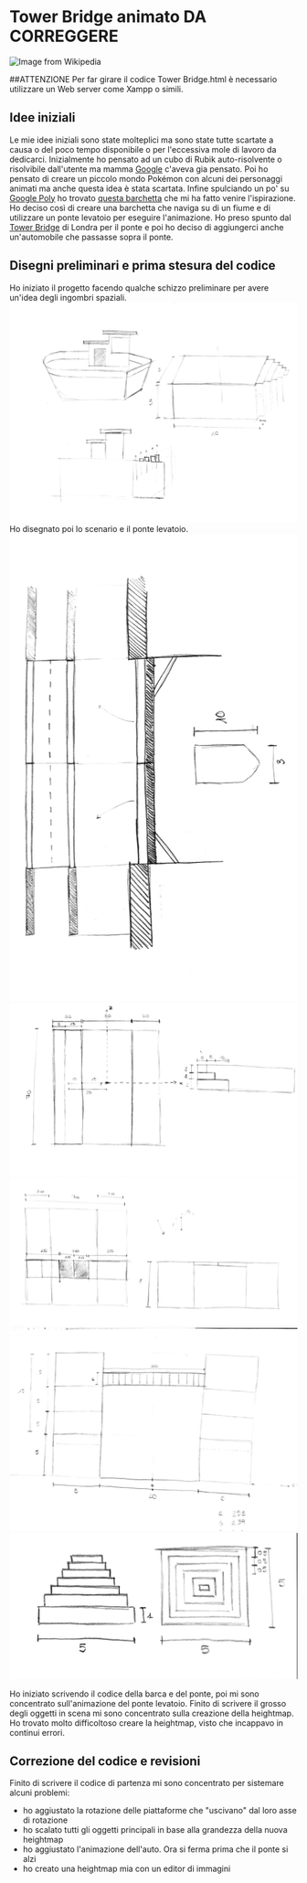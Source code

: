 # Tower Bridge animato DA CORREGGERE

![Image from Wikipedia](https://upload.wikimedia.org/wikipedia/commons/thumb/4/44/Tower_Bridge_London_Feb_2006.jpg/1920px-Tower_Bridge_London_Feb_2006.jpg)

##ATTENZIONE
Per far girare il codice Tower Bridge.html è necessario utilizzare un Web server come Xampp o simili.

## Idee iniziali
Le mie idee iniziali sono state molteplici ma sono state tutte scartate a causa o del poco tempo disponibile o per l'eccessiva mole di lavoro da dedicarci. Inizialmente ho pensato ad un cubo di Rubik auto-risolvente o risolvibile dall'utente ma mamma [Google](https://www.google.com/doodles/rubiks-cube) c'aveva gia pensato. Poi ho pensato di creare un piccolo mondo Pokémon con alcuni dei personaggi animati ma anche questa idea è stata scartata. Infine spulciando un po' su [Google Poly](https://poly.google.com/) ho trovato [questa barchetta](https://poly.google.com/view/0C28iix4FPm) che mi ha fatto venire l'ispirazione. Ho deciso così di creare una barchetta che naviga su di un fiume e di utilizzare un ponte levatoio per eseguire l'animazione. Ho preso spunto dal [Tower Bridge](https://it.wikipedia.org/wiki/Tower_Bridge) di Londra per il ponte e poi ho deciso di aggiungerci anche un'automobile che passasse sopra il ponte.

## Disegni preliminari e prima stesura del codice

Ho iniziato il progetto facendo qualche schizzo preliminare per avere un'idea degli ingombri spaziali.
![Sketch barca](https://github.com/Interactive3DGraphicsCourse-UNIUD-2018/boxes-pigiofthestone/blob/master/sketches/Document_2.jpg)
Ho disegnato poi lo scenario e il ponte levatoio.
![Sketch ponte e terreno](https://github.com/Interactive3DGraphicsCourse-UNIUD-2018/boxes-pigiofthestone/blob/master/sketches/Document_3.jpg)
![Sketch ponte e terreno](https://github.com/Interactive3DGraphicsCourse-UNIUD-2018/boxes-pigiofthestone/blob/master/sketches/Document_4.jpg)
![Sketch ponte e terreno](https://github.com/Interactive3DGraphicsCourse-UNIUD-2018/boxes-pigiofthestone/blob/master/sketches/Document_5.jpg)
![Sketch ponte e terreno](https://github.com/Interactive3DGraphicsCourse-UNIUD-2018/boxes-pigiofthestone/blob/master/sketches/Document_7.jpg)
![Sketch ponte e terreno](https://github.com/Interactive3DGraphicsCourse-UNIUD-2018/boxes-pigiofthestone/blob/master/sketches/Document_8.jpg)

Ho iniziato scrivendo il codice della barca e del ponte, poi mi sono concentrato sull'animazione del ponte levatoio.
Finito di scrivere il grosso degli oggetti in scena mi sono concentrato sulla creazione della heightmap. Ho trovato molto difficoltoso creare la heightmap, visto che incappavo in continui errori.

## Correzione del codice e revisioni
Finito di scrivere il codice di partenza mi sono concentrato per sistemare alcuni problemi:
- ho aggiustato la rotazione delle piattaforme che "uscivano" dal loro asse di rotazione
- ho scalato tutti gli oggetti principali in base alla grandezza della nuova heightmap
- ho aggiustato l'animazione dell'auto. Ora si ferma prima che il ponte si alzi
- ho creato una heightmap mia con un editor di immagini
